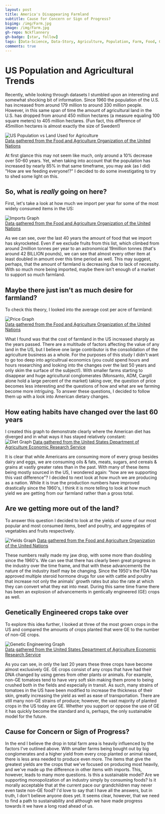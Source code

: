 ```yaml
---
layout: post
title: America's Disappearing Farmland
subtitle: Cause for Concern or Sign of Progress?
bigimg: /img/Farm.jpg
image: /img/Farm.jpg
gh-repo: Nckflannery
gh-badge: [star, follow]
tags: [Data-Science, Data-Story, Agriculture, Population, Farm, Food, Growth]
comments: true
---
```

# US Population and Agricultural Trends

Recently, while looking through datasets I stumbled upon an interesting and somewhat shocking bit of information. Since 1960 the population of the U.S. has increased from around 179 million to around 330 million people. However, in this same span of time the amount of agricultural land in the U.S. has dropped from around 450 million hectares (a measure equaling 100 square meters) to 405 million hectares. (Fun fact, this difference of 45million hectares is almost exactly the size of Sweden!)

![US Population vs Land Used for Agriculture](/img/PopGraph2.png)  
[Data gathered from the Food and Agriculture Organization of the United Nations](http://www.fao.org/faostat/en/#home)

At first glance this may not seem like much, only around a 10% decrease over 50-60 years. Yet, when taking into account that the population has increased by nearly 85% in that same timeframe, you may ask (as I did) "How are we feeding everyone!?" I decided to do some investigating to try to shed some light on this.

## So, what is *really* going on here?

First, let's take a look at how much we import per year for some of the most widely consumed items in the US:

![Imports Graph](/img/ImportGraph.png)    
[Data gathered from the Food and Agriculture Organization of the United Nations](http://www.fao.org/faostat/en/#home)

As we can see, over the last 40 years the amount of food that we import has skyrocketed. Even if we exclude fruits from this list, which climbed from around 2million tonnes per year to an astronomical 19million tonnes (that's around 42 BILLION pounds), we can see that almost every other item at least doubled in amount over this time period as well. This may suggest, perhaps, that the amount of farmland is decreasing due to lack of necessity. With so much more being imported, maybe there isn't enough of a market to support so much farmland.

## Maybe there just isn't as much desire for farmland?

To check this theory, I looked into the average cost per acre of farmland:

![Price Graph](/img/Price.png)  
[Data gathered from the Food and Agriculture Organization of the United Nations](http://www.fao.org/faostat/en/#home)

What I found was that the cost of farmland in the US increased sharply as the years passed. There are a multitude of factors affecting the value of any land in the US, but I believe one large contributor is the consolidation of the agriculture business as a whole. For the purposes of this study I didn't want to go too deep into agricultrual economics (you could spend hours and hours researching and looking into the changes over the last 50 years and only skim the surface of the subject!). With smaller farms starting to disappear and huge agricultural conglomerates (Monsanto, ADM, Cargill alone hold a large percent of the market) taking over, the question of price becomes less interesting and the questions of how and what are we farming become more intriguing. To answer these questions, I decided to follow them up with a look into American dietary changes. 

## How eating habits have changed over the last 60 years

I created this graph to demonstrate clearly where the American diet has diverged and in what ways it has stayed relatively constant:  
![Diet Graph](/img/Diet.png)
[Data gathered from the United States Department of Agriculture Economic Research Service](https://www.ers.usda.gov)  

It is clear that while Americans are consuming more of every group besides dairy and eggs, we are consuming oils & fats, meats, sugars, and cereals & grains at vastly greater rates than in the past. With many of these items being mostly sourced in the US, I wondered again: "how are we supporting this vast difference"? I decided to next look at how much we are producing as a nation. While it is true the production numbers have improved drastically since the 1960's, I think it is more telling to look at how much yield we are getting from our farmland rather than a gross total.

## Are we getting more out of the land?  

To answer this question I decided to look at the yields of some of our most popular and most consumed items, beef and poultry, and aggregates of vegetables and fruits respectively.  

![Yields Graph](/img/Yield.png)
[Data gathered from the Food and Agriculture Organization of the United Nations](http://www.fao.org/faostat/en/#home)

These numbers really made my jaw drop, with some more than doubling since the 1960's. We can see that there has clearly been great progress in the industry over the time frame, and that with these advancements the nature of the industry itself may be changing. Since the 1950's the FDA has approved multiple steroid hormone drugs for use with cattle and poultry that increase not only the animals' growth rates but also the rate at which they can convert what they eat into meat. During this same time frame there has been an explosion of advancements in gentically engineered (GE) crops as well. 

## Genetically Engineered crops take over

To explore this idea further, I looked at three of the most grown crops in the US and compared the amounts of crops planted that were GE to the number of non-GE crops.

![Genetic Engineering Graph](/img/GE.png)  
[Data gathered from the United States Department of Agriculture Economic Research Service](https://www.ers.usda.gov)

As you can see, in only the last 20 years these three crops have become almost exclusively GE. GE crops consist of any crops that have had their DNA changed by using genes from other plants or animals. For example, non-GE tomatoes tend to have very soft skin making them prone to being crushed both in the fields and especially in transit. As such, many strains of tomatoes in the US have been modified to increase the thickness of their skin, greatly increasing the yield as well as ease of transportation. There are still many non-GE strains of produce; however, the vast majority of planted crops in the US today are GE. Whether you support or oppose the use of GE it has quickly become the standard and is, perhaps, the only sustainable model for the future.

## Cause for Concern or Sign of Progress?

In the end I believe the drop in total farm area is heavily influenced by the factors I've outlined above. With smaller farms being bought out by big conglomerates and a higher yield from every crop planted or animal raised, there is less area needed to produce even more. The items that give the greatest yields are the crops that we've focused on producing most heavily, and we've made up the difference in other items with imports. This, however, leads to many more questions. Is this a sustainable model? Are we supporting monopolization of an industry simply by consuming foods? Is it morally acceptable that at the current pace our grandchildren may never even taste non-GE food? I'd love to say that I have all the answers, but in truth, I don't believe anyone does yet. It seems clear, however, that we need to find a path to sustainability and although we have made progress towards it we have a long road ahead of us.
